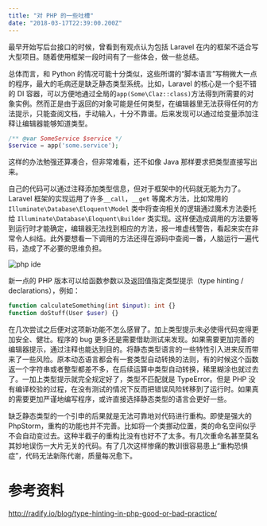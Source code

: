 ```yaml
---
title: "对 PHP 的一些吐槽"
date: "2018-03-17T22:39:00.200Z"
---
```


最早开始写后台接口的时候，曾看到有观点认为包括 Laravel 在内的框架不适合写大型项目。随着使用框架一段时间有了一些体会，做一些总结。

总体而言，和 Python 的情况可能十分类似，这些所谓的“脚本语言”写稍微大一点的程序，最大的毛病还是缺乏静态类型系统。比如，Laravel 的核心是一个挺不错的 DI 容器，可以方便地通过全局的`app(Some\Claz::class)`方法得到所需要的对象实例。然而正是由于返回的对象可能是任何类型，在编辑器里无法获得任何的方法提示，只能查阅文档，手动输入，十分不靠谱。后来发现可以通过给变量添加注释让编辑器能够知道类型。

```php
/** @var SomeService $service */
$service = app('some.service');
```

这样的办法勉强还算凑合，但非常难看，还不如像 Java 那样要求把类型直接写出来。

自己的代码可以通过注释添加类型信息，但对于框架中的代码就无能为力了。Laravel 框架的实现运用了许多`__call`，`__get` 等魔术方法，比如常用的 `Illuminate\Database\Eloquent\Model` 类中将查询相关的逻辑通过魔术方法委托给 `Illuminate\Database\Eloquent\Builder` 类实现。这样便造成调用的方法要等到运行时才能确定，编辑器无法找到相应的方法，报一堆虚线警告，看起来实在非常令人纠结。此外要想看一下调用的方法还得在源码中查阅一番，人脑运行一遍代码，造成了不必要的思维负担。

![php ide](https://static.yujinyan.me/images/2018-04/php-ide.png)

新一点的 PHP 版本可以给函数参数以及返回值指定类型提示（type hinting / declarations），例如：

```php
function calculateSomething(int $input): int {}
function doStuff(User $user) {}
```

在几次尝试之后便对这项新功能不怎么感冒了。加上类型提示未必使得代码变得更加安全、健壮。程序的 bug 更多还是需要借助测试来发现。如果需要更加完善的编辑器提示，通过注释也能达到目的。将静态类型语言的一些特性引入进来反而带来了一些风险。原本动态语言都会有一套类型自动转换的法则，有的时候这个函数返一个字符串或者整型都差不多，在后续运算中类型自动转换，稀里糊涂也就过去了。一加上类型提示就完全规定好了，类型不匹配就是 TypeError。但是 PHP 没有编译校验的过程，在没有测试的情况下反而把错误风险转移到了运行时。如果真的需要更加严谨地编写程序，或许直接选择静态类型的语言会更好一些。

缺乏静态类型的一个引申的后果就是无法可靠地对代码进行重构。即使是强大的 PhpStorm，重构的功能也并不完善。比如将一个类挪动位置，类的命名空间似乎不会自动变过去。这种半截子的重构比没有也好不了太多。有几次重命名甚至莫名其妙地误伤一大片无关的代码。有了几次这样惨痛的教训很容易患上“重构恐惧症”，代码无法新陈代谢，质量每况愈下。

# 参考资料

http://radify.io/blog/type-hinting-in-php-good-or-bad-practice/

